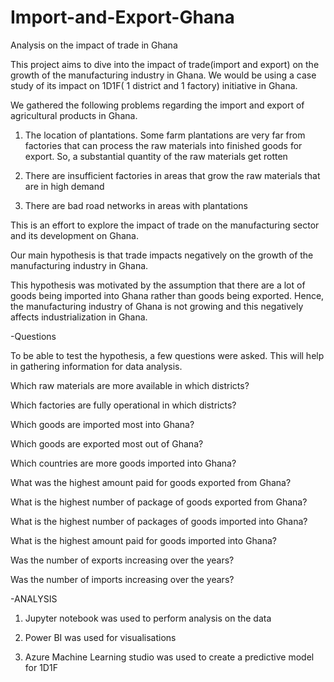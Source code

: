 # Import-and-Export-Ghana
Analysis on the impact of trade in Ghana

This project aims to dive into the impact of trade(import and export) on the growth of the manufacturing industry in Ghana. We would be using a case study of its impact on 1D1F( 1 district and 1 factory) initiative in Ghana. 

We gathered the following problems regarding the import and export of agricultural products in Ghana.  

1. The location of plantations. Some farm plantations are very far from factories that can process the raw materials into finished goods for export. So, a substantial quantity of the raw materials get rotten 

2. There are insufficient factories in areas that grow the raw materials that are in high demand   

3. There are bad road networks in areas with plantations 

This is an effort to explore the impact of trade on the manufacturing sector and its development on Ghana.  

Our main hypothesis is that trade impacts negatively  on the growth of the manufacturing industry in Ghana. 

This hypothesis was motivated by the assumption that there are a lot of goods being imported into Ghana rather than goods being exported. Hence, the manufacturing industry of Ghana is not growing and this negatively affects industrialization in Ghana. 

-Questions 

To be able to test the hypothesis, a few questions were asked. This will help in gathering information for data analysis. 

Which raw materials are more available in which districts? 

Which factories are fully operational in which districts? 

Which goods are imported most into Ghana? 

Which goods are exported most out of Ghana? 

Which countries are more goods imported into Ghana? 

What was the highest amount paid for goods exported from Ghana? 

What is the highest number of package of goods exported from Ghana? 

What is the highest number of packages of goods imported into Ghana? 

What is the highest amount paid for goods imported into Ghana? 

Was the number of exports increasing over the years? 

Was the number of imports increasing over the years? 

 -ANALYSIS
 1. Jupyter notebook was used to perform analysis on the data

 2. Power BI was used for visualisations

 3. Azure Machine Learning studio was used to create a predictive model for 1D1F